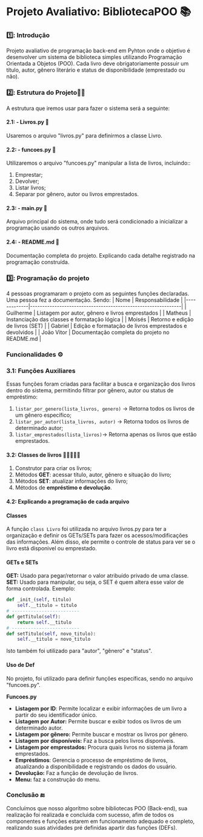 # Projeto Avaliativo: BibliotecaPOO 📚
### 1️⃣: **Introdução** 
Projeto avaliativo de programação back-end em Pyhton onde o objetivo é desenvolver um sistema de biblioteca simples utilizando Programação Orientada a Objetos (POO). Cada livro deve obrigatoriamente possuir um título, autor, gênero literário e status de disponibilidade (emprestado ou não).
### 2️⃣: **Estrutura do Projeto**👨‍💻
A estrutura que iremos usar para fazer o sistema será a seguinte:
#### 2.1: - Livros.py 📖
Usaremos o arquivo "livros.py" para definirmos a classe Livro.
#### 2.2: - funcoes.py 🔧
Utilizaremos o arquivo "funcoes.py" manipular a lista de livros, incluindo::
1. Emprestar;
2. Devolver;
3. Listar livros;
4. Separar por gênero, autor ou livros emprestados.
#### 2.3: - main.py 🚀
Arquivo principal do sistema, onde tudo será condicionado a inicializar a programação usando os outros arquivos.
#### 2.4: - README.md 📃
Documentação completa do projeto. Explicando cada detalhe registrado na programação construída.
### 3️⃣: **Programação do projeto**
4 pessoas programaram o projeto com as seguintes funções declaradas. Uma pessoa fez a documentação. Sendo:
| Nome        | Responsabilidade                                             |
|-------------|--------------------------------------------------------------|
| Guilherme   | Listagem por autor, gênero e livros emprestados              |
| Matheus     | Instanciação das classes e formatação lógica                 |
| Moisés      | Retorno e edição de livros (SET)                             |
| Gabriel     | Edição e formatação de livros emprestados e devolvidos       |
| João Vitor  | Documentação completa do projeto no README.md                |
### **Funcionalidades** ⚙️
### 3.1: **Funções Auxiliares**
Essas funções foram criadas para facilitar a busca e organização dos livros dentro do sistema, permitindo filtrar por gênero, autor ou status de empréstimo:
1. `listar_por_genero(lista_livros, genero)` → Retorna todos os livros de um gênero específico;
2. `listar_por_autor(lista_livros, autor)` → Retorna todos os livros de determinado autor;
3. `listar_emprestados(lista_livros)`→ Retorna apenas os livros que estão emprestados.
#### 3.2: **Classes de livros** 📘📗📕📒📔
1. Construtor para criar os livros;
2. Métodos **GET**: acessar título, autor, gênero e situação do livro;
3. Métodos **SET**: atualizar informações do livro;
4. Métodos de **empréstimo e devolução**.
#### 4.2: **Explicando a programação de cada arquivo**
#### **Classes**
A função `class Livro` foi utilizada no arquivo livros.py para ter a organização e definir os GETs/SETs para fazer os acessos/modificações das informações. Além disso, ele permite o controle de status para ver se o livro está disponivel ou emprestado.
#### **GETs e SETs**
**GET:** Usado para pegar/retornar o valor atribuído privado de uma classe.
**SET:** Usado para manipular, ou seja, o SET é quem altera esse valor de forma controlada.
Exemplo: 
```python
def _init_(self, titulo)
    self.__titulo = titulo
# -------------------------
def getTitulo(self):
    return self.__titulo
# -------------------------
def setTitulo(self, novo_titulo):
    self.__titulo = novo_titulo
```
Isto também foi utilizado para "autor", "gênero" e "status".

#### **Uso de Def**

No projeto, foi utilizado para definir funções específicas, sendo no arquivo "funcoes.py". 

**Funcoes.py**

- **Listagem por ID**: Permite localizar e exibir informações de um livro a partir do seu identificador único.
- **Listagem por Autor:** Permite buscar e exibir todos os livros de um determinado autor.
- **Listagem por gênero:** Permite buscar e mostrar os livros por gênero.
- **Listagem por disponíveis:** Faz a busca pelos livros disponíveis.
- **Listagem por emprestados:** Procura quais livros no sistema já foram emprestados.
- **Empréstimos**: Gerencia o processo de empréstimo de livros, atualizando a disponibilidade e registrando os dados do usuário.
- **Devolução:** Faz a função de devolução de livros.
- **Menu:** faz a construção do menu.

### Conclusão 🔚

Concluímos que nosso algorítmo sobre bibliotecas POO (Back-end), sua realização foi realizada e concluida com sucesso, afim de todos os componentes e funções estarem em funcionamento adequado e completo, realizando suas atividades pré definidas apartir das funções (DEFs).

 
